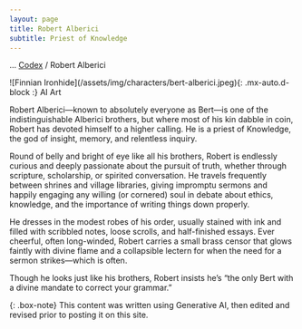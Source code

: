 ```yaml
---
layout: page
title: Robert Alberici
subtitle: Priest of Knowledge
---
```

<span class="breadcrumbs" markdown="1">... [Codex](/codex) / Robert Alberici</span>
<div class="position-placeholder" markdown="1">
![Finnian Ironhide](/assets/img/characters/bert-alberici.jpeg){: .mx-auto.d-block :}
<span class="ai-img">AI Art</span>
</div>

Robert Alberici—known to absolutely everyone as Bert—is one of the indistinguishable Alberici brothers, but where most of his kin dabble in coin, Robert has devoted himself to a higher calling. He is a priest of Knowledge, the god of insight, memory, and relentless inquiry.

Round of belly and bright of eye like all his brothers, Robert is endlessly curious and deeply passionate about the pursuit of truth, whether through scripture, scholarship, or spirited conversation. He travels frequently between shrines and village libraries, giving impromptu sermons and happily engaging any willing (or cornered) soul in debate about ethics, knowledge, and the importance of writing things down properly.

He dresses in the modest robes of his order, usually stained with ink and filled with scribbled notes, loose scrolls, and half-finished essays. Ever cheerful, often long-winded, Robert carries a small brass censor that glows faintly with divine flame and a collapsible lectern for when the need for a sermon strikes—which is often.

Though he looks just like his brothers, Robert insists he’s “the only Bert with a divine mandate to correct your grammar.”

{: .box-note}
This content was written using Generative AI, then edited and revised prior to posting it on this site.